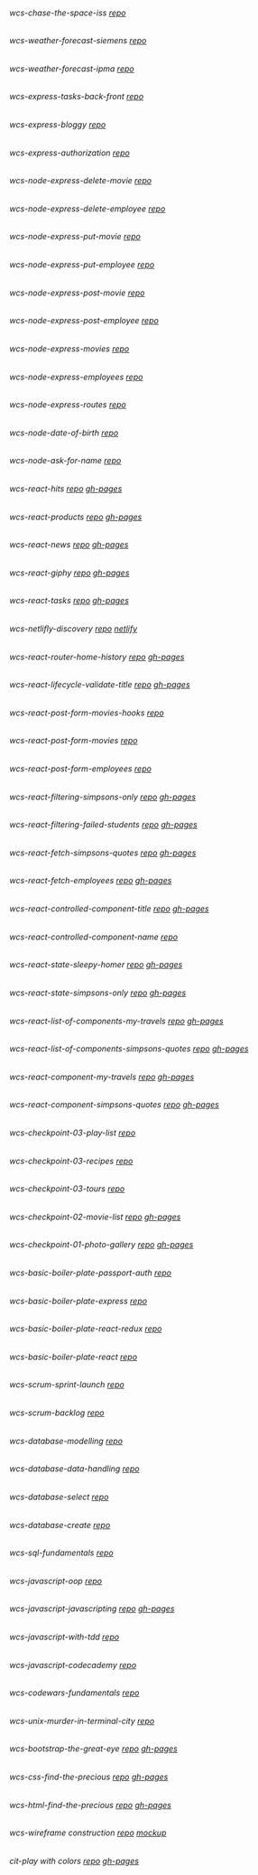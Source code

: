 ###### wcs-chase-the-space-iss      [repo](https://github.com/cristina-ferreira/chase-the-space-iss)   
###### wcs-weather-forecast-siemens     [repo](https://github.com/cristina-ferreira/weather-forecast-siemens)  
###### wcs-weather-forecast-ipma     [repo](https://github.com/cristina-ferreira/weather-forecast-ipma) 
###### wcs-express-tasks-back-front     [repo](https://github.com/cristina-ferreira/express-tasks-back-front) 
###### wcs-express-bloggy     [repo](https://github.com/cristina-ferreira/express-bloggy) 
###### wcs-express-authorization [repo](https://github.com/cristina-ferreira/express-authorization) 
###### wcs-node-express-delete-movie     [repo](https://github.com/cristina-ferreira/node-express-delete-movie) 
###### wcs-node-express-delete-employee     [repo](https://github.com/cristina-ferreira/node-express-delete-employee)
###### wcs-node-express-put-movie     [repo](https://github.com/cristina-ferreira/node-express-put-movie)
###### wcs-node-express-put-employee     [repo](https://github.com/cristina-ferreira/node-express-put-employee)
###### wcs-node-express-post-movie     [repo](https://github.com/cristina-ferreira/node-express-post-movie)
###### wcs-node-express-post-employee     [repo](https://github.com/cristina-ferreira/node-express-post-employee)
###### wcs-node-express-movies     [repo](https://github.com/cristina-ferreira/node-express-movies) 
###### wcs-node-express-employees     [repo](https://github.com/cristina-ferreira/node-express-employees)
###### wcs-node-express-routes     [repo]( https://github.com/cristina-ferreira/node-express-routes)
###### wcs-node-date-of-birth     [repo](https://github.com/cristina-ferreira/node-date-of-birth)
###### wcs-node-ask-for-name     [repo](https://github.com/cristina-ferreira/node-ask-for-name) 
###### wcs-react-hits     [repo](https://github.com/cristina-ferreira/react-hits)    [gh-pages](https://cristina-ferreira.github.io/react-hits/)
###### wcs-react-products     [repo](https://github.com/cristina-ferreira/react-products)    [gh-pages](https://cristina-ferreira.github.io/react-products/)
###### wcs-react-news     [repo](https://github.com/cristina-ferreira/react-news)    [gh-pages](https://cristina-ferreira.github.io/react-news/)
###### wcs-react-giphy     [repo](https://github.com/cristina-ferreira/react-giphy)    [gh-pages](https://cristina-ferreira.github.io/react-giphy/)
###### wcs-react-tasks     [repo](https://github.com/cristina-ferreira/react-tasks)    [gh-pages](https://cristina-ferreira.github.io/react-tasks/) 
###### wcs-netlifly-discovery     [repo](https://github.com/cristina-ferreira/netlifly-discovery)   [netlify](https://practical-lovelace-8c416b.netlify.com)
###### wcs-react-router-home-history     [repo](https://github.com/cristina-ferreira/react-router-home-history)    [gh-pages](https://cristina-ferreira.github.io/react-router-home-history/)    
###### wcs-react-lifecycle-validate-title     [repo](https://github.com/cristina-ferreira/react-lifecycle-validate-title)    [gh-pages](https://cristina-ferreira.github.io/react-lifecycle-validate-title/)
###### wcs-react-post-form-movies-hooks     [repo](https://github.com/cristina-ferreira/react-post-form-movies-hooks)
###### wcs-react-post-form-movies     [repo](https://github.com/cristina-ferreira/react-post-form-movies)
###### wcs-react-post-form-employees     [repo](https://github.com/cristina-ferreira/react-post-form-employees)
###### wcs-react-filtering-simpsons-only     [repo](https://github.com/cristina-ferreira/react-filtering-simpsons-only)    [gh-pages](https://cristina-ferreira.github.io/react-filtering-simpsons-only/)
###### wcs-react-filtering-failed-students     [repo](https://github.com/cristina-ferreira/react-filtering-failed-students)    [gh-pages](https://cristina-ferreira.github.io/react-filtering-failed-students/)
###### wcs-react-fetch-simpsons-quotes     [repo](https://github.com/cristina-ferreira/react-fetch-simpsons-quotes)    [gh-pages](https://cristina-ferreira.github.io/react-fetch-simpsons-quotes)
###### wcs-react-fetch-employees     [repo](https://github.com/cristina-ferreira/react-fetch-employees)    [gh-pages](https://cristina-ferreira.github.io/react-fetch-employees)
###### wcs-react-controlled-component-title     [repo](https://github.com/cristina-ferreira/react-controlled-component-title)     [gh-pages](https://cristina-ferreira.github.io/react-controlled-component-title)
###### wcs-react-controlled-component-name     [repo](https://github.com/cristina-ferreira/react-controlled-component-name)
###### wcs-react-state-sleepy-homer     [repo](https://github.com/cristina-ferreira/react-state-sleepy-homer)     [gh-pages](https://cristina-ferreira.github.io/react-state-sleepy-homer)
###### wcs-react-state-simpsons-only     [repo](https://github.com/cristina-ferreira/react-state-simpsons-only)    [gh-pages](https://cristina-ferreira.github.io/react-state-simpsons-only)
###### wcs-react-list-of-components-my-travels     [repo](https://github.com/cristina-ferreira/react-component-my-travels)    [gh-pages](https://cristina-ferreira.github.io/react-list-of-components-my-travels)
###### wcs-react-list-of-components-simpsons-quotes     [repo](https://github.com/cristina-ferreira/react-list-of-components-simpsons-quotes)     [gh-pages](https://cristina-ferreira.github.io/react-list-of-components-simpsons-quotes)     
###### wcs-react-component-my-travels     [repo](https://github.com/cristina-ferreira/react-component-my-travels)    [gh-pages](https://cristina-ferreira.github.io/react-component-my-travels/)
###### wcs-react-component-simpsons-quotes     [repo](https://github.com/cristina-ferreira/react-component-simpsons-quotes)    [gh-pages](https://cristina-ferreira.github.io/react-component-simpsons-quotes/)
###### wcs-checkpoint-03-play-list     [repo](https://github.com/cristina-ferreira/checkpoint-03-play-list)
###### wcs-checkpoint-03-recipes     [repo](https://github.com/cristina-ferreira/checkpoint-03-recipes)
###### wcs-checkpoint-03-tours     [repo](https://github.com/cristina-ferreira?tab=repositories) 
###### wcs-checkpoint-02-movie-list     [repo](https://github.com/cristina-ferreira/checkpoint-02-movie-list)        [gh-pages](https://cristina-ferreira.github.io/checkpoint-02-movie-list/)
###### wcs-checkpoint-01-photo-gallery     [repo](https://github.com/cristina-ferreira/checkpoint-01-photo-gallery)     [gh-pages](https://cristina-ferreira.github.io/checkpoint-01-photo-gallery/)
###### wcs-basic-boiler-plate-passport-auth     [repo](https://github.com/cristina-ferreira/basic-boiler-plate-passport-auth)
###### wcs-basic-boiler-plate-express     [repo](https://github.com/cristina-ferreira/basic-boiler-plate-express)
###### wcs-basic-boiler-plate-react-redux     [repo](https://github.com/cristina-ferreira/basic-boiler-plate-react-redux)
###### wcs-basic-boiler-plate-react     [repo](https://github.com/cristina-ferreira/basic-boiler-plate-react)
###### wcs-scrum-sprint-launch     [repo](https://github.com/cristina-ferreira/scrum-sprint-launch)
###### wcs-scrum-backlog     [repo](https://github.com/cristina-ferreira/scrum-backlog)
###### wcs-database-modelling     [repo](https://github.com/cristina-ferreira/database-modelling)
###### wcs-database-data-handling     [repo](https://github.com/cristina-ferreira/database-data-handling)
###### wcs-database-select     [repo](https://github.com/cristina-ferreira/database-select)
###### wcs-database-create     [repo](https://github.com/cristina-ferreira/database-create)
###### wcs-sql-fundamentals     [repo](https://github.com/cristina-ferreira/sql-fundamentals)
###### wcs-javascript-oop     [repo](https://github.com/cristina-ferreira/javascript-oop)
###### wcs-javascript-javascripting     [repo](https://github.com/cristina-ferreira/javascript-javascripting)    [gh-pages](https://cristina-ferreira.github.io/javascript-javascripting/) 
###### wcs-javascript-with-tdd     [repo](https://github.com/cristina-ferreira/javascript-with-tdd)
###### wcs-javascript-codecademy     [repo](https://github.com/cristina-ferreira/javascript-codecademy)
###### wcs-codewars-fundamentals     [repo](https://github.com/cristina-ferreira/codewars-fundamentals)
###### wcs-unix-murder-in-terminal-city     [repo](https://github.com/cristina-ferreira/unix-murder-in-terminal-city)
###### wcs-bootstrap-the-great-eye     [repo](https://github.com/cristina-ferreira/bootstrap-the-great-eye)      [gh-pages](https://cristina-ferreira.github.io/bootstrap-the-great-eye/)
###### wcs-css-find-the-precious     [repo](https://github.com/cristina-ferreira/css-find-the-precious)     [gh-pages](https://cristina-ferreira.github.io/css-find-the-precious/)
###### wcs-html-find-the-precious      [repo](https://github.com/cristina-ferreira/html-find-the-precious)   [gh-pages](https://cristina-ferreira.github.io/html-find-the-precious/)
###### wcs-wireframe construction     [repo](https://github.com/cristina-ferreira/wireframe-construction)     [mockup](https://wireframepro.mockflow.com/view/Mbf4f1e3e783660b20e61be056267f0ae1552934252501#/page/a0d32393f8f54faa84cd67be23dd5354)
###### cit-play with colors     [repo](https://github.com/cristina-ferreira/play-with-colors)    [gh-pages](https://cristina-ferreira.github.io/play-with-colors/)
